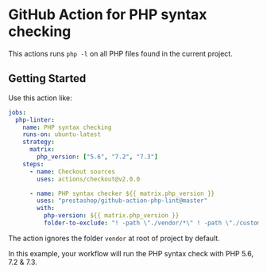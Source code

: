 # GitHub Action for PHP syntax checking

This actions runs `php -l` on all PHP files found in the current project.

## Getting Started

Use this action like:

```yaml
jobs:
  php-linter:
    name: PHP syntax checking
    runs-on: ubuntu-latest
    strategy:
      matrix:
        php_version: ["5.6", "7.2", "7.3"]
    steps:
      - name: Checkout sources
        uses: actions/checkout@v2.0.0

      - name: PHP syntax checker ${{ matrix.php_version }}
        uses: "prestashop/github-action-php-lint@master"
        with:
          php-version: ${{ matrix.php_version }}
          folder-to-exclude: "! -path \"./vendor/*\" ! -path \"./customer/folder/excluded/*\""
```

The action ignores the folder `vendor` at root of project by default.

In this example, your workflow will run the PHP syntax check with PHP 5.6, 7.2 & 7.3.
